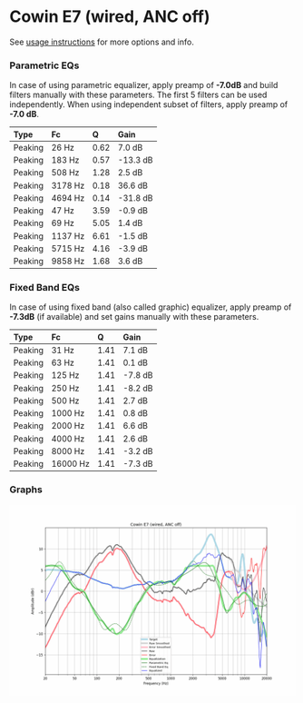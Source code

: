 # Cowin E7 (wired, ANC off)
See [usage instructions](https://github.com/jaakkopasanen/AutoEq#usage) for more options and info.

### Parametric EQs
In case of using parametric equalizer, apply preamp of **-7.0dB** and build filters manually
with these parameters. The first 5 filters can be used independently.
When using independent subset of filters, apply preamp of **-7.0 dB**.

| Type    | Fc      |    Q | Gain     |
|:--------|:--------|:-----|:---------|
| Peaking | 26 Hz   | 0.62 | 7.0 dB   |
| Peaking | 183 Hz  | 0.57 | -13.3 dB |
| Peaking | 508 Hz  | 1.28 | 2.5 dB   |
| Peaking | 3178 Hz | 0.18 | 36.6 dB  |
| Peaking | 4694 Hz | 0.14 | -31.8 dB |
| Peaking | 47 Hz   | 3.59 | -0.9 dB  |
| Peaking | 69 Hz   | 5.05 | 1.4 dB   |
| Peaking | 1137 Hz | 6.61 | -1.5 dB  |
| Peaking | 5715 Hz | 4.16 | -3.9 dB  |
| Peaking | 9858 Hz | 1.68 | 3.6 dB   |

### Fixed Band EQs
In case of using fixed band (also called graphic) equalizer, apply preamp of **-7.3dB**
(if available) and set gains manually with these parameters.

| Type    | Fc       |    Q | Gain    |
|:--------|:---------|:-----|:--------|
| Peaking | 31 Hz    | 1.41 | 7.1 dB  |
| Peaking | 63 Hz    | 1.41 | 0.1 dB  |
| Peaking | 125 Hz   | 1.41 | -7.8 dB |
| Peaking | 250 Hz   | 1.41 | -8.2 dB |
| Peaking | 500 Hz   | 1.41 | 2.7 dB  |
| Peaking | 1000 Hz  | 1.41 | 0.8 dB  |
| Peaking | 2000 Hz  | 1.41 | 6.6 dB  |
| Peaking | 4000 Hz  | 1.41 | 2.6 dB  |
| Peaking | 8000 Hz  | 1.41 | -3.2 dB |
| Peaking | 16000 Hz | 1.41 | -7.3 dB |

### Graphs
![](./Cowin%20E7%20(wired,%20ANC%20off).png)